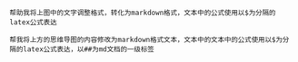 

~~~ text
帮助我将上图中的文字调整格式，转化为markdown格式，文本中的公式使用以$为分隔的latex公式表达
~~~

~~~text
帮我将上方的思维导图的内容修改为markdown格式文本，文本中的文本中的公式使用以$为分隔的latex公式表达，以##为md文档的一级标签
~~~

